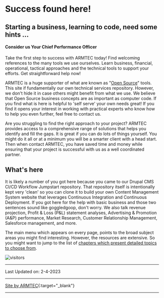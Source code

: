 # Success found here!
## Starting a business, learning to code, need some hints ...
#### Consider us Your Chief Performance Officer

Take the first step to success with ARMTEC today!  Find welcoming references to the many tools we use ourselves.  Learn business, financial, operational, tactical approaches and the technical tools to support your efforts.  Get straightforward help now!  

ARMTEC is a huge supporter of what are known as "[Open Source](book/opensource.md#you--open-source)" tools.  This site if fundamentally our own technical services repository.  However, we don't hide it in case others might benefit from what we use.  We believe that Open Source business concepts are as important as computer code.    If you find what is here is helpful to 'self serve' your own needs great!  If you find it opens your interest in working with practical experts who know how to help you even further, feel free to contact us.

Are you struggling to find the right approach to your project? ARMTEC provides access to a comprehensive range of solutions that helps you identify and fill the gaps. It is great if you can do lots of things yourself.  You might do it all or at a minimum you will be a smarter client with a head start.  Then when contact ARMTEC, you have saved time and money while ensuring that your project is successful with us as a well coordinated partner.

## What's here

It is likely a number of you got here because you came to our Drupal CMS CI/CD Workflow Jumpstart repository.  That repository itself is intentionally kept very 'clean' so you can clone it to build your own Content Management System website that leverages Continuous Integration and Continuous Deployment.   If you got here for the help with basic business and those two sentences sound like goggledgoop, don't worry.  We also talk revenue projection, Profit & Loss (P&L) statement analyses, Advertising & Promotion (A&P) performance, Market Research, Customer Relationship Management, Salesforce management, and more. 

The main menu which appears on every page, points to the broad subject areas you might find interesting.  However, the resources are extensive.  So you might want to jump to the list of [chapters which present detailed topics to choose from](chapters.md).

![visitors](https://page-views.glitch.me/badge?page_id=RightsandWrongsgit.ARMTEC-gh-pages-index)


----------

Last Updated on: 2-4-2023

---------
[Site by ARMTEC](https://www.drupal.org/u/emofsnead){:target="_blank"}

---

